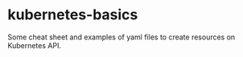 # kubernetes-basics
Some cheat sheet and examples of yaml files to create resources on Kubernetes API.
